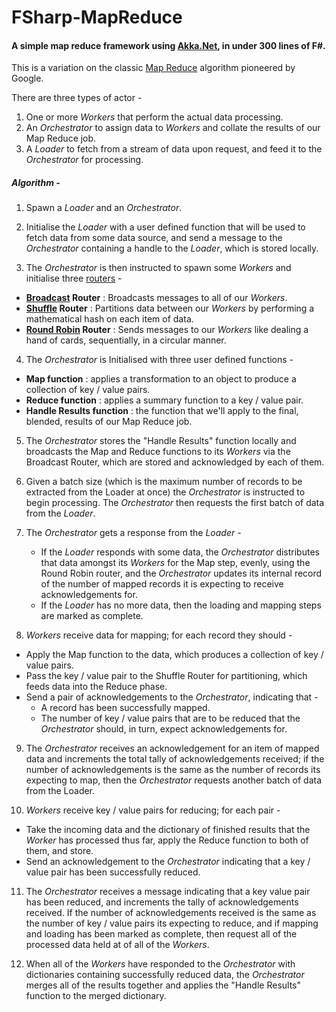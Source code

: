 # FSharp-MapReduce

#### A simple map reduce framework using [Akka.Net](https://github.com/akkadotnet/akka.net), in under 300 lines of F#.

This is a variation on the classic [Map Reduce](https://en.wikipedia.org/wiki/MapReduce) algorithm pioneered by Google.

There are three types of actor - 
 
 1. One or more *Workers* that perform the actual data processing.
 2. An *Orchestrator* to assign data to *Workers* and collate the results of our Map Reduce job.
 3. A *Loader* to fetch from a stream of data upon request, and feed it to the *Orchestrator* for processing.

##### Algorithm -

 1. Spawn a *Loader* and an *Orchestrator*. 

 2. Initialise the *Loader* with a user defined function that will be used to fetch data from some data source, 
    and send a message to the *Orchestrator* containing a handle to the *Loader*, which is stored locally.
  
 3. The *Orchestrator* is then instructed to spawn some *Workers* and initialise three [routers](http://getakka.net/docs/working-with-actors/Routers) -
   * **[Broadcast](http://getakka.net/docs/working-with-actors/Routers#broadcast) Router**   : Broadcasts messages to all of our *Workers*.
   * **[Shuffle](http://getakka.net/docs/working-with-actors/Routers#consistenthashing) Router**    : Partitions data between our *Workers* by performing a mathematical hash on each item of data.
   * **[Round Robin](http://getakka.net/docs/working-with-actors/Routers#roundrobin) Router** : Sends messages to our *Workers* like dealing a hand of cards, sequentially, in a circular manner.

 4. The *Orchestrator* is Initialised with three user defined functions -
   * **Map function**            : applies a transformation to an object to produce a collection of key / value pairs.
   * **Reduce function**         : applies a summary function to a key / value pair.
   * **Handle Results function** : the function that we'll apply to the final, blended, results of our Map Reduce job.

 5. The *Orchestrator* stores the "Handle Results" function locally and broadcasts the Map and Reduce functions to its *Workers* 
    via the Broadcast Router, which are stored and acknowledged by each of them. 

 6. Given a batch size (which is the maximum number of records to be extracted from the Loader at once) the *Orchestrator* 
    is instructed to begin processing. The *Orchestrator* then requests the first batch of data from the *Loader*.

 7. The *Orchestrator* gets a response from the *Loader* -
    * If the *Loader* responds with some data, the *Orchestrator* distributes that data amongst its *Workers* for the Map step, evenly, using the Round Robin router, and the *Orchestrator* updates its internal record of the number of mapped records it is expecting to receive acknowledgements for.
    * If the *Loader* has no more data, then the loading and mapping steps are marked as complete. 

 8. *Workers* receive data for mapping; for each record they should - 
   * Apply the Map function to the data, which produces a collection of key / value pairs. 
   * Pass the key / value pair to the Shuffle Router for partitioning, which feeds data into the Reduce phase.
   * Send a pair of acknowledgements to the *Orchestrator*, indicating that -
     * A record has been successfully mapped.
     * The number of key / value pairs that are to be reduced that the *Orchestrator* should, in turn, expect acknowledgements for.

 9. The *Orchestrator* receives an acknowledgement for an item of mapped data and increments the total tally of acknowledgements received; if the number of acknowledgements is the same as the number of records its expecting to map, then the *Orchestrator* requests another batch of data from the Loader.

 10. *Workers* receive key / value pairs for reducing; for each pair - 
   * Take the incoming data and the dictionary of finished results that the *Worker* has processed thus far, apply the Reduce function to both of them, and store. 
   * Send an acknowledgement to the *Orchestrator* indicating that a key / value pair has been successfully reduced.

 11. The *Orchestrator* receives a message indicating that a key value pair has been reduced, and increments the tally of acknowledgements received. If the number of acknowledgements received is the same as the number of key / value pairs its expecting to reduce, and if mapping and loading has been marked as complete, then request all of the processed data held at of all of the *Workers*.

 12. When all of the *Workers* have responded to the *Orchestrator* with dictionaries containing successfully reduced data, the *Orchestrator* merges all of the results together and applies the "Handle Results" function to the merged dictionary.
